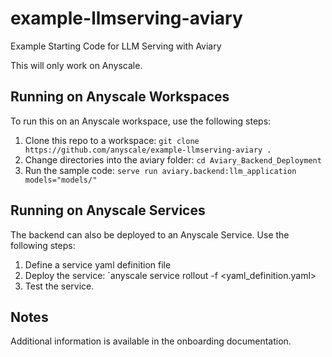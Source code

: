 # example-llmserving-aviary
Example Starting Code for LLM Serving with Aviary

This will only work on Anyscale.

## Running on Anyscale Workspaces
To run this on an Anyscale workspace, use the following steps:

1. Clone this repo to a workspace: `git clone https://github.com/anyscale/example-llmserving-aviary .`
2. Change directories into the aviary folder: `cd Aviary_Backend_Deployment`
3. Run the sample code: `serve run aviary.backend:llm_application models="models/"`

## Running on Anyscale Services
The backend can also be deployed to an Anyscale Service. Use the following steps:

1. Define a service yaml definition file
2. Deploy the service: `anyscale service rollout -f <yaml_definition.yaml>
3. Test the service.

## Notes
Additional information is available in the onboarding documentation.
